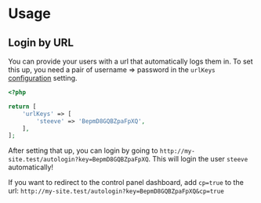 # Usage

## Login by URL
You can provide your users with a url that automatically logs them in. To set this up, you need a pair of username => password in the `urlKeys` [configuration](docs:get-started/configuration) setting.

```php
<?php

return [
    'urlKeys' => [
        'steeve' => 'BepmD8GQBZpaFpXQ',
    ],
];
```

After setting that up, you can login by going to `http://my-site.test/autologin?key=BepmD8GQBZpaFpXQ`. This will login the user `steeve` automatically!

If you want to redirect to the control panel dashboard, add `cp=true` to the url: `http://my-site.test/autologin?key=BepmD8GQBZpaFpXQ&cp=true`

